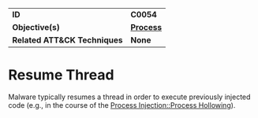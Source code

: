 
<table>
<tr>
<td><b>ID</b></td>
<td><b>C0054</b></td>
</tr>
<tr>
<td><b>Objective(s)</b></td>
<td><b><a href="../process">Process</a></b></td>
</tr>
<tr>
<td><b>Related ATT&CK Techniques</b></td>
<td><b>None</b></td>
</tr>
</table>


Resume Thread
=============
Malware typically resumes a thread in order to execute previously injected code (e.g., in the course of the [Process Injection::Process Hollowing](../../defense-evasion/process-injection.md)).